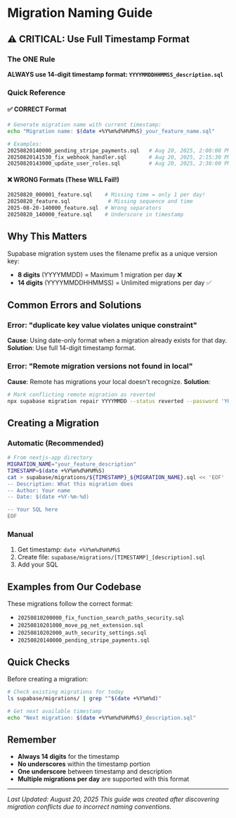 # Migration Naming Guide

## ⚠️ CRITICAL: Use Full Timestamp Format

### The ONE Rule
**ALWAYS use 14-digit timestamp format: `YYYYMMDDHHMMSS_description.sql`**

### Quick Reference

#### ✅ CORRECT Format
```bash
# Generate migration name with current timestamp:
echo "Migration name: $(date +%Y%m%d%H%M%S)_your_feature_name.sql"

# Examples:
20250820140000_pending_stripe_payments.sql   # Aug 20, 2025, 2:00:00 PM
20250820141530_fix_webhook_handler.sql       # Aug 20, 2025, 2:15:30 PM
20250820143000_update_user_roles.sql         # Aug 20, 2025, 2:30:00 PM
```

#### ❌ WRONG Formats (These WILL Fail!)
```bash
20250820_000001_feature.sql    # Missing time = only 1 per day!
20250820_feature.sql            # Missing sequence and time
2025-08-20-140000_feature.sql  # Wrong separators
20250820_140000_feature.sql    # Underscore in timestamp
```

## Why This Matters

Supabase migration system uses the filename prefix as a unique version key:
- **8 digits** (YYYYMMDD) = Maximum 1 migration per day ❌
- **14 digits** (YYYYMMDDHHMMSS) = Unlimited migrations per day ✅

## Common Errors and Solutions

### Error: "duplicate key value violates unique constraint"
**Cause**: Using date-only format when a migration already exists for that day.
**Solution**: Use full 14-digit timestamp format.

### Error: "Remote migration versions not found in local"
**Cause**: Remote has migrations your local doesn't recognize.
**Solution**: 
```bash
# Mark conflicting remote migration as reverted
npx supabase migration repair YYYYMMDD --status reverted --password 'YOUR_PASSWORD'
```

## Creating a Migration

### Automatic (Recommended)
```bash
# From nextjs-app directory
MIGRATION_NAME="your_feature_description"
TIMESTAMP=$(date +%Y%m%d%H%M%S)
cat > supabase/migrations/${TIMESTAMP}_${MIGRATION_NAME}.sql << 'EOF'
-- Description: What this migration does
-- Author: Your name
-- Date: $(date +%Y-%m-%d)

-- Your SQL here
EOF
```

### Manual
1. Get timestamp: `date +%Y%m%d%H%M%S`
2. Create file: `supabase/migrations/[TIMESTAMP]_[description].sql`
3. Add your SQL

## Examples from Our Codebase

These migrations follow the correct format:
- `20250810200000_fix_function_search_paths_security.sql`
- `20250810201000_move_pg_net_extension.sql`
- `20250810202000_auth_security_settings.sql`
- `20250820140000_pending_stripe_payments.sql`

## Quick Checks

Before creating a migration:
```bash
# Check existing migrations for today
ls supabase/migrations/ | grep "^$(date +%Y%m%d)"

# Get next available timestamp
echo "Next migration: $(date +%Y%m%d%H%M%S)_description.sql"
```

## Remember
- **Always 14 digits** for the timestamp
- **No underscores** within the timestamp portion
- **One underscore** between timestamp and description
- **Multiple migrations per day** are supported with this format

---
*Last Updated: August 20, 2025*
*This guide was created after discovering migration conflicts due to incorrect naming conventions.*
